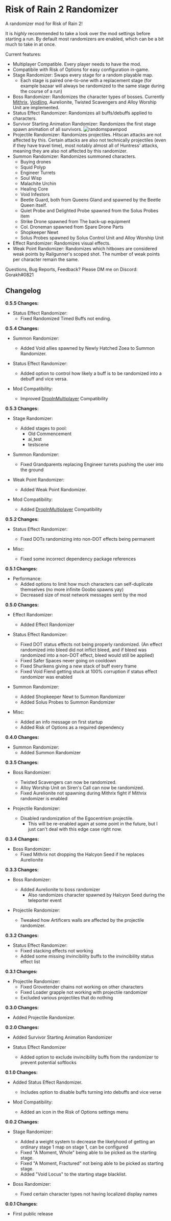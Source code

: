 # Risk of Rain 2 Randomizer

A randomizer mod for Risk of Rain 2!

It is *highly* recommended to take a look over the mod settings before starting a run. By default most randomizers are enabled, which can be a bit much to take in at once.

Current features:
* Multiplayer Compatible. Every player needs to have the mod.
* Compatibile with Risk of Options for easy configuration in-game.
* Stage Randomizer: Swaps every stage for a random playable map.
  * Each stage is paired one-to-one with a replacement stage (for example bazaar will always be randomized to the same stage during the course of a run)
* Boss Randomizer: Randomizes the character types of bosses. Currently [Mithrix](https://youtu.be/EZLbivjyFMk), [Voidling](https://youtu.be/HAH9Rxyl2lU), Aurelionite, Twisted Scavengers and Alloy Worship Unit are implemented.
* Status Effect Randomizer: Randomizes all buffs/debuffs applied to characters.
* Survivor Starting Animation Randomizer: Randomizes the first stage spawn animation of all survivors. ![randomspawnpod](https://cdn.discordapp.com/attachments/526159007442927648/1025178769675264061/randomspawnpod.gif)
* Projectile Randomizer: Randomizes projectiles. Hitscan attacks are not affected by this. Certain attacks are also not technically projectiles (even if they have travel time), most notably almost all of Huntress' attacks, meaning they are also not affected by this randomizer.
* Summon Randomizer: Randomizes summoned characters.
  * Buying drones
  * Squid Polyp
  * Engineer Turrets
  * Soul Wisp
  * Malachite Urchin
  * Healing Core
  * Void Infestors
  * Beetle Guard, both from Queens Gland and spawned by the Beetle Queen itself.
  * Quiet Probe and Delighted Probe spawned from the Solus Probes item
  * Strike Drone spawned from The back-up equipment
  * Col. Droneman spawned from Spare Drone Parts
  * Shopkeeper Newt
  * Solus Probes spawned by Solus Control Unit and Alloy Worship Unit
* Effect Randomizer: Randomizes visual effects.
* Weak Point Randomizer: Randomizes which hitboxes are considered weak points by Railgunner's scoped shot. The number of weak points per character remain the same.

Questions, Bug Reports, Feedback? Please DM me on Discord: Gorakh#0821

## Changelog

**0.5.5 Changes:**

* Status Effect Randomizer:
  * Fixed Randomized Timed Buffs not ending.

**0.5.4 Changes:**

* Summon Randomizer:
  * Added Void allies spawned by Newly Hatched Zoea to Summon Randomizer.

* Status Effect Randomizer:
  * Added option to control how likely a buff is to be randomized into a debuff and vice versa.

* Mod Compatibility:
  * Improved [DropInMultiplayer](https://thunderstore.io/package/niwith/DropinMultiplayer/) Compatibility

**0.5.3 Changes:**

* Stage Randomizer:
  * Added stages to pool:
    * Old Commencement
    * ai_test
    * testscene

* Summon Randomizer:
  * Fixed Grandparents replacing Engineer turrets pushing the user into the ground

* Weak Point Randomizer:
  * Added Weak Point Randomizer.

* Mod Compatibility:
  * Added [DropInMultiplayer](https://thunderstore.io/package/niwith/DropinMultiplayer/) Compatibility

**0.5.2 Changes:**

* Status Effect Randomizer:
  * Fixed DOTs randomizing into non-DOT effects being permanent

* Misc:
  * Fixed some incorrect dependency package references

**0.5.1 Changes:**

* Performance:
  * Added options to limit how much characters can self-duplicate themselves (no more infinite Goobo spawns yay)
  * Decreased size of most network messages sent by the mod

**0.5.0 Changes:**

* Effect Randomizer:
  * Added Effect Randomizer

* Status Effect Randomizer:
  * Fixed DOT status effects not being properly randomized. (An effect randomized into bleed did not inflict bleed, and if bleed was randomized into a non-DOT effect, bleed would still be applied)
  * Fixed Safer Spaces never going on cooldown
  * Fixed Shurikens giving a new stack of buff every frame
  * Fixed Void Fiend getting stuck at 100% corruption if status effect randomizer was enabled

* Summon Randomizer:
  * Added Shopkeeper Newt to Summon Randomizer
  * Added Solus Probes to Summon Randomizer

* Misc:
  * Added an info message on first startup
  * Added Risk of Options as a required dependency

**0.4.0 Changes:**

* Summon Randomizer:
  * Added Summon Randomizer

**0.3.5 Changes:**

* Boss Randomizer:
  * Twisted Scavengers can now be randomized.
  * Alloy Worship Unit on Siren's Call can now be randomized.
  * Fixed Aurelionite not spawning during Mithrix fight if Mithrix randomizer is enabled

* Projectile Randomizer:
  * Disabled randomization of the Egocentrism projectile.
    * This will be re-enabled again at some point in the future, but I just can't deal with this edge case right now.

**0.3.4 Changes:**

* Boss Randomizer:
  * Fixed Mithrix not dropping the Halcyon Seed if he replaces Aurelionite

**0.3.3 Changes:**

* Boss Randomizer:
  * Added Aurelionite to boss randomizer
    * Also randomizes character spawned by Halcyon Seed during the teleporter event

* Projectile Randomizer:
  * Tweaked how Artificers walls are affected by the projectile randomizer.

**0.3.2 Changes:**

* Status Effect Randomizer:
  * Fixed stacking effects not working
  * Added some missing invincibility buffs to the invincibility status effect list

**0.3.1 Changes:**

* Projectile Randomizer:
  * Fixed Grovetender chains not working on other characters
  * Fixed Loader grapple not working with projectile randomizer
  * Excluded various projectiles that do nothing

**0.3.0 Changes:**

* Added Projectile Randomizer.

**0.2.0 Changes:**

* Added Survivor Starting Animation Randomizer

* Status Effect Randomizer
  * Added option to exclude invincibility buffs from the randomizer to prevent potential softlocks

**0.1.0 Changes:**

* Added Status Effect Randomizer.
  * Includes option to disable buffs turning into debuffs and vice verse

* Mod Compatibility:
  * Added an icon in the Risk of Options settings menu

**0.0.2 Changes:**

* Stage Randomizer:
  * Added a weight system to decrease the likelyhood of getting an ordinary stage 1 map on stage 1, can be configured
  * Fixed "A Moment, Whole" being able to be picked as the starting stage.
  * Fixed "A Moment, Fractured" not being able to be picked as starting stage.
  * Added "Void Locus" to the starting stage blacklist.

* Boss Randomizer:
  * Fixed certain character types not having localized display names

**0.0.1 Changes:**

* First public release
